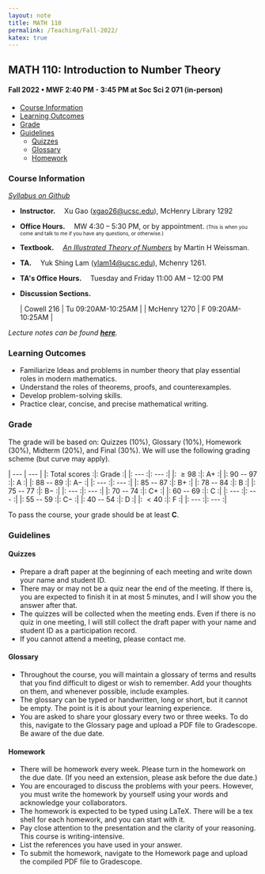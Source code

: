 ```yaml
---
layout: note
title: MATH 110
permalink: /Teaching/Fall-2022/
katex: true
---
```


## MATH 110: Introduction to Number Theory<!-- omit from toc --> 

#### Fall 2022 • MWF 2:40 PM - 3:45 PM at Soc Sci 2 071 (in-person)<!-- omit from toc --> 


- [Course Information](#course-information)
- [Learning Outcomes](#learning-outcomes)
- [Grade](#grade)
- [Guidelines](#guidelines)
	- [Quizzes](#quizzes)
	- [Glossary](#glossary)
	- [Homework](#homework)



### Course Information
[*Syllabus on Github*](https://github.com/GauSyu/MathTeachingMaterials/blob/main/Fall%202022%20MATH%20110%20UCSC/Syllabus.pdf)

  - **Instructor.**&emsp; Xu Gao (<xgao26@ucsc.edu>), McHenry Library 1292

  - **Office Hours.**&emsp; MW 4:30 – 5:30 PM, or by appointment. <font size="1">(This is when you come and talk to me if you have any questions, or otherwise.)</font> 

  - **Textbook.**&emsp; [*An Illustrated Theory of Numbers*](http://illustratedtheoryofnumbers.com/) by Martin H Weissman.

  - **TA.**&emsp; Yuk Shing Lam (<ylam14@ucsc.edu>), Mchenry 1261. 

  - **TA's Office Hours.**&emsp; Tuesday and Friday 11:00 AM – 12:00 PM

  - **Discussion Sections.**

    | Cowell 216 | Tu 09:20AM-10:25AM |
    | McHenry 1270 | F 09:20AM-10:25AM |


*Lecture notes can be found [**here**](https://github.com/GauSyu/MathTeachingMaterials/tree/main/Fall%202022%20MATH%20110%20UCSC/Lecture%20Notes).*

### Learning Outcomes
  - Familiarize Ideas and problems in number theory that play essential roles in modern mathematics.
  - Understand the roles of theorems, proofs, and counterexamples. 
  - Develop problem-solving skills.
  - Practice clear, concise, and precise mathematical writing.


### Grade
The grade will be based on: Quizzes (10%), Glossary
(10%), Homework (30%), Midterm (20%), and Final (30%). 
We will use the following grading scheme (but curve may apply).

| --- | --- |
|: Total scores :|: Grade :|
|: --- :|: --- :|
|: $\geqslant 98$ :|: A$+$ :|
|: $90$ -- $97$ :|: A :|
|: $88$ -- $89$ :|: A$-$ :|
|: --- :|: --- :|
|: $85$ -- $87$ :|: B$+$ :|
|: $78$ -- $84$ :|: B :|
|: $75$ -- $77$ :|: B$-$ :|
|: --- :|: --- :|
|: $70$ -- $74$ :|: C$+$ :|
|: $60$ -- $69$ :|: C :|
|: --- :|: --- :|
|: $55$ -- $59$ :|: C$-$ :|
|: $40$ -- $54$ :|: D :|
|: $< 40$ :|: F :|
|: --- :|: --- :|


To pass the course, your grade should be at least **C**.



### Guidelines
#### Quizzes
- Prepare a draft paper at the beginning of each meeting and write down your name and student ID.
- There may or may not be a quiz near the end of the meeting. If there is, you are expected to finish it in at most 5 minutes, and I will show you the answer after that.
- The quizzes will be collected when the meeting ends. Even if there is no quiz in one meeting, I will still collect the draft paper with your name and student ID as a participation record. 
- If you cannot attend a meeting, please contact me. 

#### Glossary
- Throughout the course, you will maintain a glossary of terms and results that you find difficult to digest or wish to remember. Add your thoughts on them, and whenever possible, include examples.
- The glossary can be typed or handwritten, long or short, but it cannot be empty. The point is it is about your learning experience. 
- You are asked to share your glossary every two or three weeks. To do this, navigate to the Glossary page and upload a PDF file to Gradescope. Be aware of the due date.

#### Homework
- There will be homework every week. Please turn in the homework on the due date. (If you need an extension, please ask before the due date.)
- You are encouraged to discuss the problems with your peers. However, you must write the homework by yourself using your words and acknowledge your collaborators.
- The homework is expected to be typed using LaTeX. There will be a tex shell for each homework, and you can start with it.
- Pay close attention to the presentation and the clarity of your reasoning. This course is writing-intensive.
- List the references you have used in your answer.
- To submit the homework, navigate to the Homework page and upload the compiled PDF file to Gradescope.